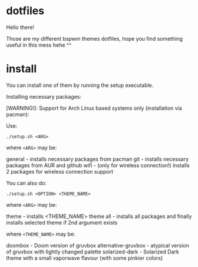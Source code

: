 # dotfiles

Hello there!

Those are my different bspwm themes dotfiles, hope you find something useful in this mess hehe ^^

# install

You can install one of them by running the setup executable.

Installing necessary packages:

[WARNING!]: Support for Arch Linux based systems only (installation via pacman):

Use:

```shell
./setup.sh <ARG> 
```

where 
```<ARG>```
may be:

general      - installs necessary packages from pacman 
git          - installs necessary packages from AUR and github 
wifi         - (only for wireless connection!) installs 2 packages for wireless connection support

You can also do:

```shell
./setup.sh <OPTION> <THEME_NAME>
```
where 
```<ARG>```
may be:

theme        - installs <THEME_NAME> theme
all          - installs all packages and finally installs selected theme if 2nd argument exists


where 
```<THEME_NAME>```
may be:

doombox                 - Doom version of gruvbox
alternative-gruvbox     - atypical version of gruvbox with lightly changed palette
solarized-dark          - Solarized Dark theme with a small vaporwave flavour (with some pinkier colors)

